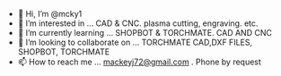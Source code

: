 - 👋 Hi, I’m @mcky1
- 👀 I’m interested in ... CAD & CNC. plasma cutting, engraving. etc.
- 🌱 I’m currently learning ... SHOPBOT & TORCHMATE. CAD AND CNC
- 💞️ I’m looking to collaborate on ...  TORCHMATE CAD,DXF FILES, SHOPBOT, TORCHMATE
- 📫 How to reach me ... mackeyj72@gmail.com . Phone by request

<!---
mcky1/mcky1 is a ✨ special ✨ repository because its `README.md` (this file) appears on your GitHub profile.
You can click the Preview link to take a look at your changes.
--->
